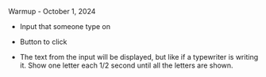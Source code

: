 Warmup - October 1, 2024

- Input that someone type on
- Button to click

- The text from the input will be displayed, but like if a typewriter is writing it. 
Show one letter each 1/2 second until all the letters are shown. 
